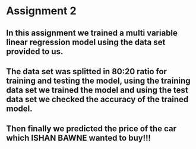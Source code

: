 # Assignment 2

## In this assignment we trained a multi variable linear regression model using the data set provided to us.

## The data set was splitted in 80:20 ratio for training and testing the model, using the training data set we trained the model and using the test data set we checked the accuracy of the trained model.

## Then finally we predicted the price of the car which ISHAN BAWNE wanted to buy!!!